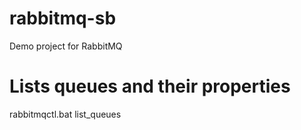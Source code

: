 # rabbitmq-sb
Demo project for RabbitMQ

# Lists queues and their properties
rabbitmqctl.bat list_queues

